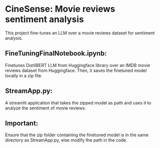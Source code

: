 # CineSense: Movie reviews sentiment analysis
This project fine-tunes an LLM over a movie reviews dataset for sentiment analysis.

## FineTuningFinalNotebook.ipynb: 
Finetunes DistilBERT LLM from Huggingface library over an IMDB movie reviews dataset from Huggingface. Then, it saves the finetuned model locally in a zip file.

## StreamApp.py:
A streamlit application that takes the zipped model as path and uses it to analyze the sentiment of movie reviews.

## Important:
Ensure that the zip folder containing the finetuned model is in the same directory as StreamApp.py, else modify the path in the code.
